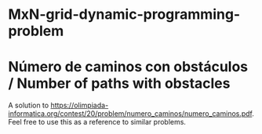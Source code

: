 # MxN-grid-dynamic-programming-problem
# Número de caminos con obstáculos / Number of paths with obstacles
A solution to https://olimpiada-informatica.org/contest/20/problem/numero_caminos/numero_caminos.pdf.
Feel free to use this as a reference to similar problems.
